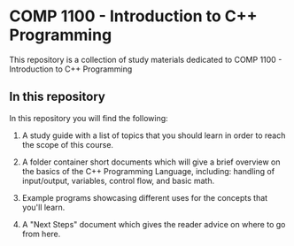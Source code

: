 # COMP 1100 - Introduction to C++ Programming 
This repository is a collection of study materials dedicated to COMP 1100 - Introduction to C++ Programming 

## In this repository
In this repository you will find the following:
  1. A study guide with a list of topics that you should learn in order to reach the scope of this course.
  
  2. A folder container short documents which will give a brief overview on the basics of the C++ Programming Language, including: handling of input/output, variables, control flow, and basic math. 
  
  3. Example programs showcasing different uses for the concepts that you'll learn.
  
  4. A "Next Steps" document which gives the reader advice on where to go from here. 

